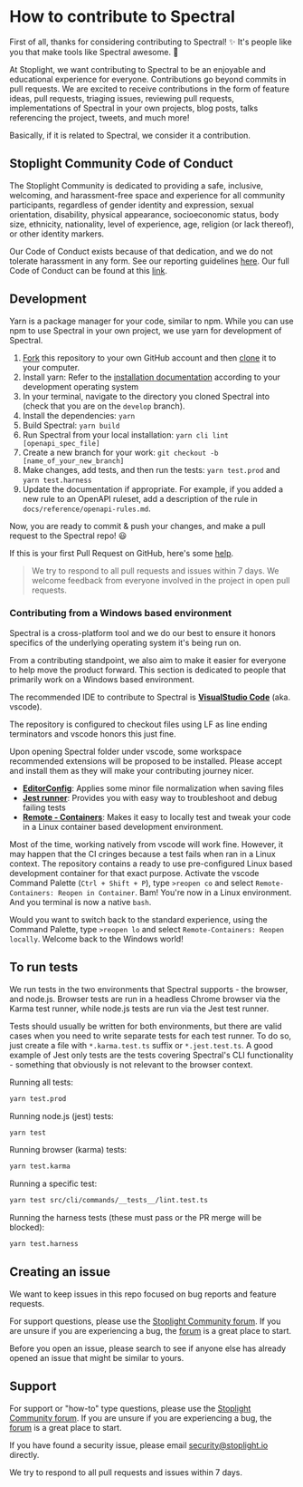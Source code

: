 # How to contribute to Spectral

First of all, thanks for considering contributing to Spectral! ✨ It's people like you that make tools like Spectral
awesome. 💖

At Stoplight, we want contributing to Spectral to be an enjoyable and educational experience for everyone. Contributions
go beyond commits in pull requests. We are excited to receive contributions in the form of feature ideas, pull requests,
triaging issues, reviewing pull requests, implementations of Spectral in your own projects, blog posts, talks
referencing the project, tweets, and much more!

Basically, if it is related to Spectral, we consider it a contribution.

## Stoplight Community Code of Conduct

The Stoplight Community is dedicated to providing a safe, inclusive, welcoming, and harassment-free space and experience
for all community participants, regardless of gender identity and expression, sexual orientation, disability, physical
appearance, socioeconomic status, body size, ethnicity, nationality, level of experience, age, religion (or lack
thereof), or other identity markers.

Our Code of Conduct exists because of that dedication, and we do not tolerate harassment in any form. See our reporting
guidelines [here](https://github.com/stoplightio/code-of-conduct/blob/master/incident-reporting.md). Our full Code of
Conduct can be found at this
[link](https://github.com/stoplightio/code-of-conduct/blob/master/long-form-code-of-conduct.md#long-form-code-of-conduct).

## Development

Yarn is a package manager for your code, similar to npm. While you can use npm to use Spectral in your own project, we
use yarn for development of Spectral.

1. [Fork](https://help.github.com/articles/fork-a-repo/) this repository to your own GitHub account and then
   [clone](https://help.github.com/articles/cloning-a-repository/) it to your computer.
2. Install yarn: Refer to the [installation documentation](https://classic.yarnpkg.com/en/docs/install/) according to
   your development operating system
3. In your terminal, navigate to the directory you cloned Spectral into (check that you are on the `develop` branch).
4. Install the dependencies: `yarn`
5. Build Spectral: `yarn build`
6. Run Spectral from your local installation: `yarn cli lint [openapi_spec_file]`
7. Create a new branch for your work: `git checkout -b [name_of_your_new_branch]`
8. Make changes, add tests, and then run the tests: `yarn test.prod` and `yarn test.harness`
9. Update the documentation if appropriate. For example, if you added a new rule to an OpenAPI ruleset, add a
   description of the rule in `docs/reference/openapi-rules.md`.

Now, you are ready to commit & push your changes, and make a pull request to the Spectral repo! 😃

If this is your first Pull Request on GitHub, here's some
[help](https://egghead.io/lessons/javascript-how-to-create-a-pull-request-on-github).

> We try to respond to all pull requests and issues within 7 days. We welcome feedback from everyone involved in the
> project in open pull requests.

### Contributing from a Windows based environment

Spectral is a cross-platform tool and we do our best to ensure it honors specifics of the underlying operating system
it's being run on.

From a contributing standpoint, we also aim to make it easier for everyone to help move the product forward. This
section is dedicated to people that primarily work on a Windows based environment.

The recommended IDE to contribute to Spectral is **[VisualStudio Code](https://code.visualstudio.com/)** (aka. vscode).

The repository is configured to checkout files using LF as line ending terminators and vscode honors this just fine.

Upon opening Spectral folder under vscode, some workspace recommended extensions will be proposed to be installed.
Please accept and install them as they will make your contributing journey nicer.

- **[EditorConfig](https://marketplace.visualstudio.com/items?itemName=EditorConfig.EditorConfig)**: Applies some minor
  file normalization when saving files
- **[Jest runner](https://marketplace.visualstudio.com/items?itemName=firsttris.vscode-jest-runner)**: Provides you with
  easy way to troubleshoot and debug failing tests
- **[Remote - Containers](https://marketplace.visualstudio.com/items?itemName=ms-vscode-remote.remote-containers)**:
  Makes it easy to locally test and tweak your code in a Linux container based development environment.

Most of the time, working natively from vscode will work fine. However, it may happen that the CI cringes because a test
fails when ran in a Linux context. The repository contains a ready to use pre-configured Linux based development
container for that exact purpose. Activate the vscode Command Palette (`Ctrl + Shift + P`), type `>reopen co` and select
`Remote-Containers: Reopen in Container`. Bam! You're now in a Linux environment. And you terminal is now a native
`bash`.

Would you want to switch back to the standard experience, using the Command Palette, type `>reopen lo` and select
`Remote-Containers: Reopen locally`. Welcome back to the Windows world!

## To run tests

We run tests in the two environments that Spectral supports - the browser, and node.js. Browser tests are run in a
headless Chrome browser via the Karma test runner, while node.js tests are run via the Jest test runner.

Tests should usually be written for both environments, but there are valid cases when you need to write separate tests
for each test runner. To do so, just create a file with `*.karma.test.ts` suffix or `*.jest.test.ts`. A good example of
Jest only tests are the tests covering Spectral's CLI functionality - something that obviously is not relevant to the
browser context.

Running all tests:

```bash
yarn test.prod
```

Running node.js (jest) tests:

```bash
yarn test
```

Running browser (karma) tests:

```bash
yarn test.karma
```

Running a specific test:

```bash
yarn test src/cli/commands/__tests__/lint.test.ts
```

Running the harness tests (these must pass or the PR merge will be blocked):

```bash
yarn test.harness
```

## Creating an issue

We want to keep issues in this repo focused on bug reports and feature requests.

For support questions, please use the [Stoplight Community forum](https://community.stoplight.io/c/open-source). If you
are unsure if you are experiencing a bug, the [forum](https://community.stoplight.io/c/open-source) is a great place to
start.

Before you open an issue, please search to see if anyone else has already opened an issue that might be similar to
yours.

## Support

For support or "how-to" type questions, please use the
[Stoplight Community forum](https://community.stoplight.io/c/open-source). If you are unsure if you are experiencing a
bug, the [forum](https://community.stoplight.io/c/open-source) is a great place to start.

If you have found a security issue, please email [security@stoplight.io](mailto:security@stoplight.io) directly.

We try to respond to all pull requests and issues within 7 days.
